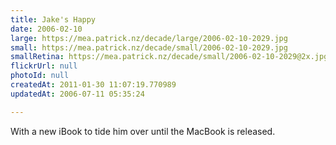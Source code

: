 ```yaml
---
title: Jake's Happy
date: 2006-02-10
large: https://mea.patrick.nz/decade/large/2006-02-10-2029.jpg
small: https://mea.patrick.nz/decade/small/2006-02-10-2029.jpg
smallRetina: https://mea.patrick.nz/decade/small/2006-02-10-2029@2x.jpg
flickrUrl: null
photoId: null
createdAt: 2011-01-30 11:07:19.770989
updatedAt: 2006-07-11 05:35:24

---
```

With a new iBook to tide him over until the MacBook is released.

